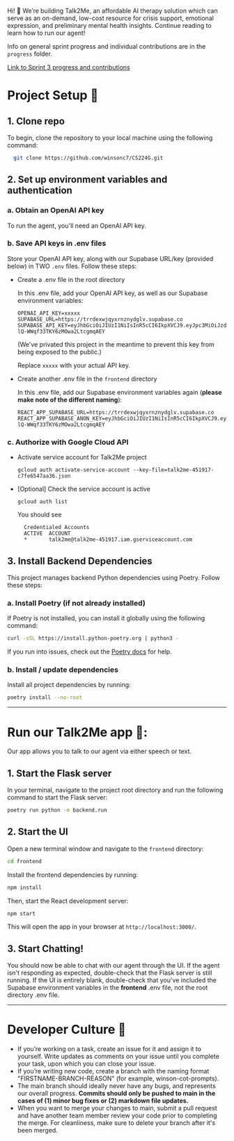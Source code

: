 Hi! 👋 We’re building Talk2Me, an affordable AI therapy solution which can serve as an on-demand, low-cost resource for crisis support, emotional expression, and preliminary mental health insights. Continue reading to learn how to run our agent!

Info on general sprint progress and individual contributions are in the `progress` folder.

[Link to Sprint 3 progress and contributions](https://github.com/winsonc7/CS224G/blob/main/progress/SPRINT_THREE.md)

# Project Setup 🤖

## 1. Clone repo

To begin, clone the repository to your local machine using the following command:
```bash
  git clone https://github.com/winsonc7/CS224G.git
```

## 2. Set up environment variables and authentication

### a. Obtain an OpenAI API key

To run the agent, you'll need an OpenAI API key.

### b.  Save API keys in .env files

  Store your OpenAI API key, along with our Supabase URL/key (provided below) in TWO `.env` files. Follow these steps:

- Create a .env file in the root directory

  In this .env file, add your OpenAI API key, as well as our Supabase environment variables:
  ```
  OPENAI_API_KEY=xxxxx
  SUPABASE_URL=https://trrdexwjqyxrnznydglv.supabase.co
  SUPABASE_API_KEY=eyJhbGciOiJIUzI1NiIsInR5cCI6IkpXVCJ9.eyJpc3MiOiJzdXBhYmFzZSIsInJlZiI6InRycmRleHdqcXl4cm56bnlkZ2x2Iiwicm9sZSI6ImFub24iLCJpYXQiOjE3NDAwMjgyMzMsImV4cCI6MjA1NTYwNDIzM30.oumkAp8lkQmCsT-lQ-WWqf33TKY6zMOwa2LtcgmqAEY
  ```
  (We've privated this project in the meantime to prevent this key from being exposed to the public.)
  
  Replace `xxxxx` with your actual API key.

- Create another .env file in the `frontend` directory

  In this .env file, add our Supabase environment variables again (**please make note of the different naming**):

  ```
  REACT_APP_SUPABASE_URL=https://trrdexwjqyxrnznydglv.supabase.co
  REACT_APP_SUPABASE_ANON_KEY=eyJhbGciOiJIUzI1NiIsInR5cCI6IkpXVCJ9.eyJpc3MiOiJzdXBhYmFzZSIsInJlZiI6InRycmRleHdqcXl4cm56bnlkZ2x2Iiwicm9sZSI6ImFub24iLCJpYXQiOjE3NDAwMjgyMzMsImV4cCI6MjA1NTYwNDIzM30.oumkAp8lkQmCsT-lQ-WWqf33TKY6zMOwa2LtcgmqAEY
  ```

### c. Authorize with Google Cloud API
- Activate service account for Talk2Me project
  ```
  gcloud auth activate-service-account --key-file=talk2me-451917-c7fe6547aa36.json
  ```
- [Optional] Check the service account is active
  ```
  gcloud auth list
  ```
  You should see
  ```
    Credentialed Accounts
    ACTIVE  ACCOUNT
    *       talk2me@talk2me-451917.iam.gserviceaccount.com
  ```
  
## 3. Install Backend Dependencies

This project manages backend Python dependencies using Poetry. Follow these steps:

### a. Install Poetry (if not already installed)

If Poetry is not installed, you can install it globally using the following command:

  ```bash
  curl -sSL https://install.python-poetry.org | python3 -
  ```

If you run into issues, check out the [Poetry docs](https://python-poetry.org/docs/#installing-with-the-official-installer) for help.

### b. Install / update dependencies

Install all project dependencies by running:

  ```bash
  poetry install --no-root
  ```
---

# Run our Talk2Me app 💬:

Our app allows you to talk to our agent via either speech or text.

## 1. Start the Flask server

In your terminal, navigate to the project root directory and run the following command to start the Flask server:
```bash
poetry run python -m backend.run
```
## 2. Start the UI

Open a new terminal window and navigate to the `frontend` directory:
```bash
cd frontend
```
Install the frontend dependencies by running:
```bash
npm install
```
Then, start the React development server:
```bash
npm start
```
This will open the app in your browser at `http://localhost:3000/`.

## 3. Start Chatting!

You should now be able to chat with our agent through the UI. If the agent isn't responding as expected, double-check that the Flask server is still running. If the UI is entirely blank, double-check that you've included the Supabase environment variables in the **frontend** .env file, not the root directory .env file.

---

# Developer Culture 🔧
- If you’re working on a task, create an issue for it and assign it to yourself. Write updates as comments on your issue until you complete your task, upon which you can close your issue.
- If you’re writing new code, create a branch with the naming format "FIRSTNAME-BRANCH-REASON" (for example, winson-cot-prompts).
- The main branch should ideally never have any bugs, and represents our overall progress. **Commits should only be pushed to main in the cases of (1) minor bug fixes or (2) markdown file updates.**
- When you want to merge your changes to main, submit a pull request and have another team member review your code prior to completing the merge. For cleanliness, make sure to delete your branch after it's been merged.
